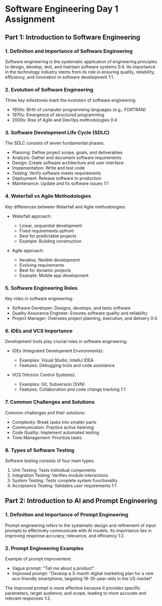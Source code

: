 # Software Engineering Day 1 Assignment

## Part 1: Introduction to Software Engineering

### 1. Definition and Importance of Software Engineering

Software engineering is the systematic application of engineering principles to design, develop, test, and maintain software systems 0:4. Its importance in the technology industry stems from its role in ensuring quality, reliability, efficiency, and innovation in software development 1:1.

### 2. Evolution of Software Engineering

Three key milestones mark the evolution of software engineering:

- 1950s: Birth of computer programming languages (e.g., FORTRAN)
- 1970s: Emergence of structured programming
- 2000s: Rise of Agile and DevOps methodologies 0:4

### 3. Software Development Life Cycle (SDLC)

The SDLC consists of seven fundamental phases:

- Planning: Define project scope, goals, and deliverables
- Analysis: Gather and document software requirements
- Design: Create software architecture and user interface
- Implementation: Write and test code
- Testing: Verify software meets requirements
- Deployment: Release software to production
- Maintenance: Update and fix software issues 1:1

### 4. Waterfall vs Agile Methodologies

Key differences between Waterfall and Agile methodologies:

- Waterfall approach:
  - Linear, sequential development
  - Fixed requirements upfront
  - Best for predictable projects
  - Example: Building construction


- Agile approach:
  - Iterative, flexible development
  - Evolving requirements
  - Best for dynamic projects
  - Example: Mobile app development



### 5. Software Engineering Roles

Key roles in software engineering:

- Software Developer: Designs, develops, and tests software
- Quality Assurance Engineer: Ensures software quality and reliability
- Project Manager: Oversees project planning, execution, and delivery 0:4

### 6. IDEs and VCS Importance

Development tools play crucial roles in software engineering:

- IDEs (Integrated Development Environments):
  - Examples: Visual Studio, IntelliJ IDEA
  - Features: Debugging tools and code assistance


- VCS (Version Control Systems):
  - Examples: Git, Subversion (SVN)
  - Features: Collaboration and code change tracking 1:1



### 7. Common Challenges and Solutions

Common challenges and their solutions:

- Complexity: Break tasks into smaller parts
- Communication: Practice active listening
- Code Quality: Implement automated testing
- Time Management: Prioritize tasks

### 8. Types of Software Testing

Software testing consists of four main types:

1. Unit Testing: Tests individual components
2. Integration Testing: Verifies module interactions
3. System Testing: Tests complete system functionality
4. Acceptance Testing: Validates user requirements 1:1

## Part 2: Introduction to AI and Prompt Engineering

### 1. Definition and Importance of Prompt Engineering

Prompt engineering refers to the systematic design and refinement of input prompts to effectively communicate with AI models. Its importance lies in improving response accuracy, relevance, and efficiency 1:2.

### 2. Prompt Engineering Examples

Example of prompt improvement:

- Vague prompt: "Tell me about a product"
- Improved prompt: "Develop a 3-month digital marketing plan for a new eco-friendly smartphone, targeting 18-35-year-olds in the US market"

The improved prompt is more effective because it provides specific parameters, target audience, and scope, leading to more accurate and relevant responses 1:2.
